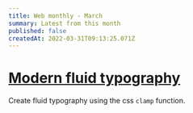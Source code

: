 ```yaml
---
title: Web monthly - March
summary: Latest from this month
published: false
createdAt: 2022-03-31T09:13:25.071Z
---
```

# [Modern fluid typography](https://modern-fluid-typography.vercel.app/)
Create fluid typography using the css `clamp` function.